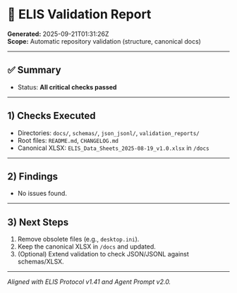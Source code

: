 # 📑 ELIS Validation Report
**Generated:** 2025-09-21T01:31:26Z  
**Scope:** Automatic repository validation (structure, canonical docs)

---

## ✅ Summary
- Status: **All critical checks passed**

---

## 1) Checks Executed
- Directories: `docs/`, `schemas/`, `json_jsonl/`, `validation_reports/`
- Root files: `README.md`, `CHANGELOG.md`
- Canonical XLSX: `ELIS_Data_Sheets_2025-08-19_v1.0.xlsx` in `/docs`

---

## 2) Findings
- No issues found.

---

## 3) Next Steps
1. Remove obsolete files (e.g., `desktop.ini`).
2. Keep the canonical XLSX in `/docs` and updated.
3. (Optional) Extend validation to check JSON/JSONL against schemas/XLSX.

---

*Aligned with ELIS Protocol v1.41 and Agent Prompt v2.0.*
